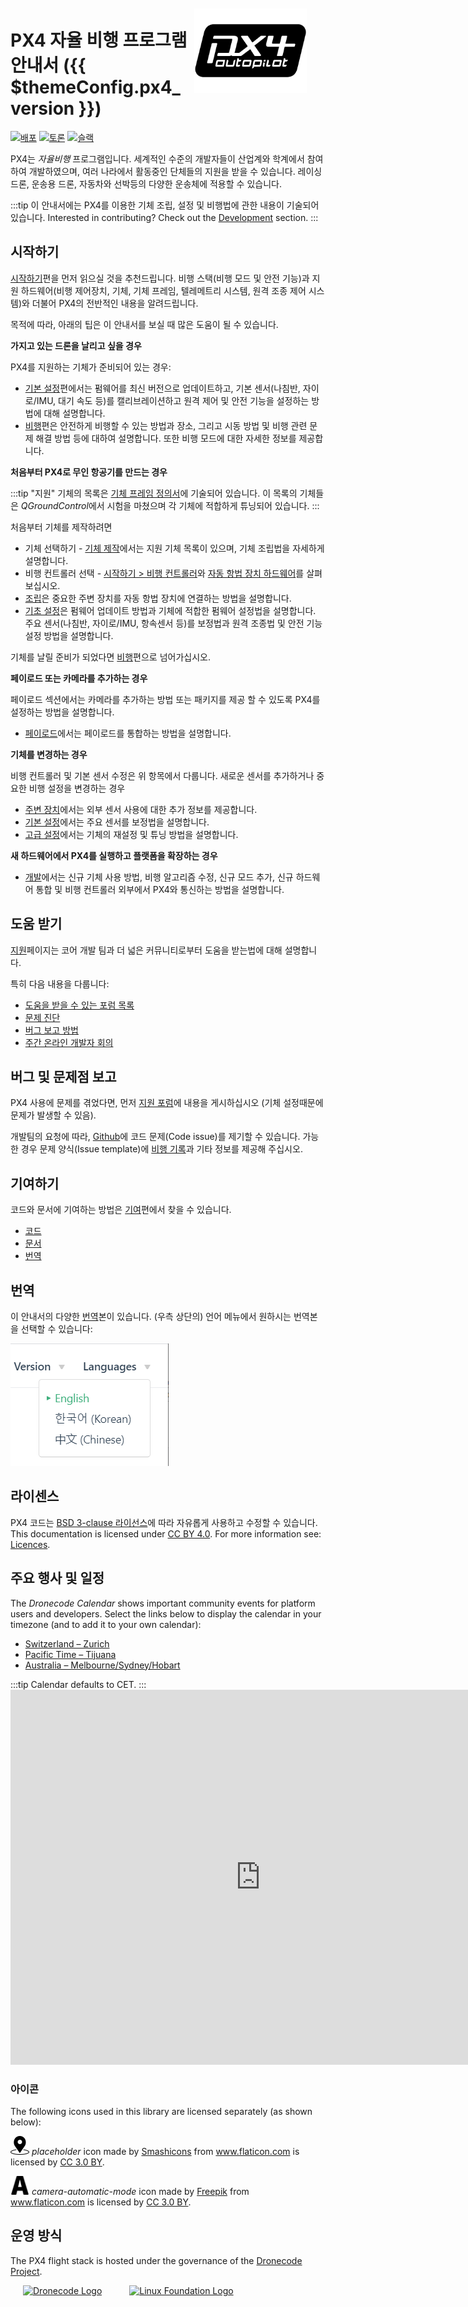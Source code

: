 <div style="float:right; padding:10px; margin-right:20px;"><a href="http://px4.io/"><img src="../assets/site/logo_pro_small.png" title="PX4 로고" width="180px" /></a></div>

# PX4 자율 비행 프로그램 안내서 ({{ $themeConfig.px4_version }})

[![배포](https://img.shields.io/badge/release-master-blue.svg)](https://github.com/PX4/PX4-Autopilot/releases) [![토론](https://img.shields.io/badge/discuss-px4-ff69b4.svg)](http://discuss.px4.io/) [![슬랙](https://px4-slack.herokuapp.com/badge.svg)](http://slack.px4.io)

PX4는 *자율비행* 프로그램입니다. 세계적인 수준의 개발자들이 산업계와 학계에서 참여하여 개발하였으며, 여러 나라에서 활동중인 단체들의 지원을 받을 수 있습니다. 레이싱 드론, 운송용 드론, 자동차와 선박등의 다양한 운송체에 적용할 수 있습니다.

:::tip
이 안내서에는 PX4를 이용한 기체 조립, 설정 및 비행법에 관한 내용이 기술되어 있습니다. Interested in contributing? Check out the [Development](development/development.md) section.
:::

## 시작하기

[시작하기](getting_started/README.md)편을 먼저 읽으실 것을 추천드립니다. 비행 스택(비행 모드 및 안전 기능)과 지원 하드웨어(비행 제어장치, 기체, 기체 프레임, 텔레메트리 시스템, 원격 조종 제어 시스템)와 더불어 PX4의 전반적인 내용을 알려드립니다.

목적에 따라, 아래의 팁은 이 안내서를 보실 때 많은 도움이 될 수 있습니다.

**가지고 있는 드론을 날리고 싶을 경우**

PX4를 지원하는 기체가 준비되어 있는 경우:

* [기본 설정](config/README.md)편에서는 펌웨어를 최신 버전으로 업데이트하고, 기본 센서(나침반, 자이로/IMU, 대기 속도 등)를 캘리브레이션하고 원격 제어 및 안전 기능을 설정하는 방법에 대해 설명합니다. 
* [비행](flying/README.md)편은 안전하게 비행할 수 있는 방법과 장소, 그리고 시동 방법 및 비행 관련 문제 해결 방법 등에 대하여 설명합니다. 또한 비행 모드에 대한 자세한 정보를 제공합니다.

**처음부터 PX4로 무인 항공기를 만드는 경우**

:::tip
"지원" 기체의 목록은 [기체 프레임 정의서](airframes/airframe_reference.md)에 기술되어 있습니다. 이 목록의 기체들은 *QGroundControl*에서 시험을 마쳤으며 각 기체에 적합하게 튜닝되어 있습니다.
:::

처음부터 기체를 제작하려면

* 기체 선택하기 - [기체 제작](airframes/README.md)에서는 지원 기체 목록이 있으며, 기체 조립법을 자세하게 설명합니다. 
* 비행 컨트롤러 선택 - [시작하기 > 비행 컨트롤러](getting_started/flight_controller_selection.md)와 [자동 항법 장치 하드웨어](flight_controller/README.md)를 살펴보십시오.
* [조립](assembly/README.md)은 중요한 주변 장치를 자동 항법 장치에 연결하는 방법을 설명합니다.
* [기초 설정](config/README.md)은 펌웨어 업데이트 방법과 기체에 적합한 펌웨어 설정법을 설명합니다. 주요 센서(나침반, 자이로/IMU, 항속센서 등)를 보정법과 원격 조종법 및 안전 기능 설정 방법을 설명합니다.

기체를 날릴 준비가 되었다면 [비행](flying/README.md)편으로 넘어가십시오.

**페이로드 또는 카메라를 추가하는 경우**

페이로드 섹션에서는 카메라를 추가하는 방법 또는 패키지를 제공 할 수 있도록 PX4를 설정하는 방법을 설명합니다.

* [페이로드](payloads/README.md)에서는 페이로드를 통합하는 방법을 설명합니다.

**기체를 변경하는 경우**

비행 컨트롤러 및 기본 센서 수정은 위 항목에서 다룹니다. 새로운 센서를 추가하거나 중요한 비행 설정을 변경하는 경우

* [주변 장치](peripherals/README.md)에서는 외부 센서 사용에 대한 추가 정보를 제공합니다.
* [기본 설정](config/README.md)에서는 주요 센서를 보정법을 설명합니다.
* [고급 설정](advanced_config/README.md)에서는 기체의 재설정 및 튜닝 방법을 설명합니다.

**새 하드웨어에서 PX4를 실행하고 플랫폼을 확장하는 경우**

* [개발](development/development.md)에서는 신규 기체 사용 방법, 비행 알고리즘 수정, 신규 모드 추가, 신규 하드웨어 통합 및 비행 컨트롤러 외부에서 PX4와 통신하는 방법을 설명합니다.

## 도움 받기

[지원](contribute/support.md)페이지는 코어 개발 팀과 더 넓은 커뮤니티로부터 도움을 받는법에 대해 설명합니다.

특히 다음 내용을 다룹니다:

* [도움을 받을 수 있는 포럼 목록](contribute/support.md#forums-and-chat)
* [문제 진단](contribute/support.md#diagnosing-problems)
* [버그 보고 방법](contribute/support.md#issue-bug-reporting)
* [주간 온라인 개발자 회의](contribute/support.md#weekly-dev-call)

## 버그 및 문제점 보고

PX4 사용에 문제를 겪었다면, 먼저 [지원 포럼](contribute/support.md#forums-and-chat)에 내용을 게시하십시오 (기체 설정때문에 문제가 발생할 수 있음).

개발팀의 요청에 따라, [Github](https://github.com/PX4/PX4-Autopilot/issues)에 코드 문제(Code issue)를 제기할 수 있습니다. 가능한 경우 문제 양식(Issue template)에 [비행 기록](getting_started/flight_reporting.md)과 기타 정보를 제공해 주십시오.

## 기여하기

코드와 문서에 기여하는 방법은 [기여](contribute/README.md)편에서 찾을 수 있습니다.

* [코드](contribute/README.md)
* [문서](contribute/docs.md)
* [번역](contribute/translation.md)

## 번역

이 안내서의 다양한 [번역](contribute/translation.md)본이 있습니다. (우측 상단의) 언어 메뉴에서 원하시는 번역본을 선택할 수 있습니다:

![Language Selector](../assets/vuepress/language_selector.png)

## 라이센스

PX4 코드는 [BSD 3-clause 라이선스](https://opensource.org/licenses/BSD-3-Clause)에 따라 자유롭게 사용하고 수정할 수 있습니다. This documentation is licensed under [CC BY 4.0](https://creativecommons.org/licenses/by/4.0/). For more information see: [Licences](contribute/licenses.md).

## 주요 행사 및 일정

The *Dronecode Calendar* shows important community events for platform users and developers. Select the links below to display the calendar in your timezone (and to add it to your own calendar):

* [Switzerland – Zurich](https://calendar.google.com/calendar/embed?src=linuxfoundation.org_g21tvam24m7pm7jhev01bvlqh8%40group.calendar.google.com&ctz=Europe%2FZurich)
* [Pacific Time – Tijuana](https://calendar.google.com/calendar/embed?src=linuxfoundation.org_g21tvam24m7pm7jhev01bvlqh8%40group.calendar.google.com&ctz=America%2FTijuana)
* [Australia – Melbourne/Sydney/Hobart](https://calendar.google.com/calendar/embed?src=linuxfoundation.org_g21tvam24m7pm7jhev01bvlqh8%40group.calendar.google.com&ctz=Australia%2FSydney)

:::tip
Calendar defaults to CET. ::: <iframe src="https://calendar.google.com/calendar/embed?title=Dronecode%20Calendar&amp;mode=WEEK&amp;height=600&amp;wkst=1&amp;bgcolor=%23FFFFFF&amp;src=linuxfoundation.org_g21tvam24m7pm7jhev01bvlqh8%40group.calendar.google.com&amp;color=%23691426&amp;ctz=Europe%2FZurich" style="border-width:0" width="800" height="600" frameborder="0" scrolling="no" mark="crwd-mark"></iframe> 

### 아이콘

The following icons used in this library are licensed separately (as shown below):

<img src="../assets/site/position_fixed.svg" title="Position fix required (e.g. GPS)" width="30px" /> *placeholder* icon made by <a href="https://www.flaticon.com/authors/smashicons" title="Smashicons">Smashicons</a> from <a href="https://www.flaticon.com/" title="Flaticon">www.flaticon.com</a> is licensed by <a href="http://creativecommons.org/licenses/by/3.0/" title="Creative Commons BY 3.0" target="_blank">CC 3.0 BY</a>.

<img src="../assets/site/automatic_mode.svg" title="Automatic mode" width="30px" /> *camera-automatic-mode* icon made by <a href="http://www.freepik.com" title="Freepik">Freepik</a> from <a href="https://www.flaticon.com/" title="Flaticon">www.flaticon.com</a> is licensed by <a href="http://creativecommons.org/licenses/by/3.0/" title="Creative Commons BY 3.0" target="_blank">CC 3.0 BY</a>.

## 운영 방식

The PX4 flight stack is hosted under the governance of the [Dronecode Project](https://www.dronecode.org/).

<a href="https://www.dronecode.org/" style="padding:20px" ><img src="https://mavlink.io/assets/site/logo_dronecode.png" alt="Dronecode Logo" width="110px"/></a>
<a href="https://www.linuxfoundation.org/projects" style="padding:20px;"><img src="https://mavlink.io/assets/site/logo_linux_foundation.png" alt="Linux Foundation Logo" width="80px" /></a>

<div style="padding:10px">&nbsp;</div>
